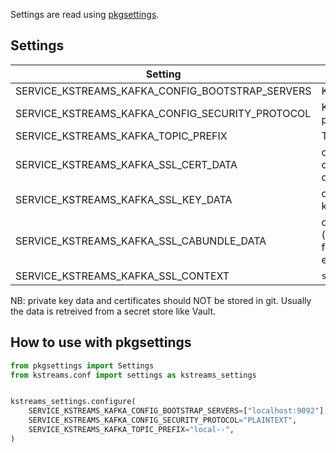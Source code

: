 Settings are read using [pkgsettings](https://github.com/kpn-digital/py-pkgsettings).

## Settings

| Setting | Description | Default |
|---|-----|----|
| SERVICE_KSTREAMS_KAFKA_CONFIG_BOOTSTRAP_SERVERS | Kafka servers | `["localhost:9092"]` |
| SERVICE_KSTREAMS_KAFKA_CONFIG_SECURITY_PROTOCOL | Kafka security protocol | `PLAINTEXT` |
| SERVICE_KSTREAMS_KAFKA_TOPIC_PREFIX | Topic prefix | `local--` |
| SERVICE_KSTREAMS_KAFKA_SSL_CERT_DATA | client certificate data | `None` |
| SERVICE_KSTREAMS_KAFKA_SSL_KEY_DATA | client private key data | `None` |
| SERVICE_KSTREAMS_KAFKA_SSL_CABUNDLE_DATA | cabundle data (not needed for cluster environments) | `None` |
| SERVICE_KSTREAMS_KAFKA_SSL_CONTEXT | `ssl_context` | `None` |

NB: private key data and certificates should NOT be stored in git. Usually the data is retreived from a
secret store like Vault.

## How to use with pkgsettings

```python
from pkgsettings import Settings
from kstreams.conf import settings as kstreams_settings


kstreams_settings.configure(
    SERVICE_KSTREAMS_KAFKA_CONFIG_BOOTSTRAP_SERVERS=["localhost:9092"],
    SERVICE_KSTREAMS_KAFKA_CONFIG_SECURITY_PROTOCOL="PLAINTEXT",
    SERVICE_KSTREAMS_KAFKA_TOPIC_PREFIX="local--",
)
```
